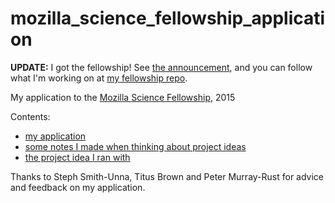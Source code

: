 # mozilla_science_fellowship_application

**UPDATE:** I got the fellowship! See [the announcement](https://www.mozillascience.org/announcing-our-2015-mozilla-fellows-for-science), and you can follow what I'm working on at [my fellowship repo](http://github.com/blahah/mozilla_science_fellowship).

My application to the [Mozilla Science Fellowship](https://www.mozillascience.org/fellows), 2015

Contents:

- [my application](https://github.com/Blahah/mozilla_science_fellowship_application/blob/master/application.md)
- [some notes I made when thinking about project ideas](https://github.com/Blahah/mozilla_science_fellowship_application/blob/master/project_ideas.md)
- [the project idea I ran with](https://github.com/Blahah/mozilla_science_fellowship_application/blob/master/cambridge_school_of_open_science.md)


Thanks to Steph Smith-Unna, Titus Brown and Peter Murray-Rust for advice and feedback on my application.


